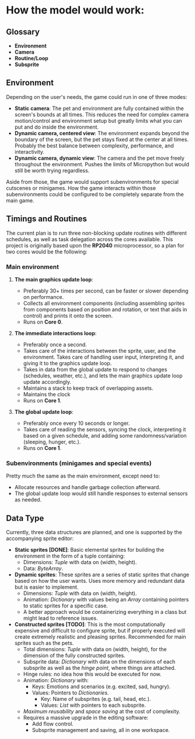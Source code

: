 # How the model would work:

## Glossary
- **Environment**
- **Camera**
- **Routine/Loop**
- **Subsprite**

## Environment

Depending on the user's needs, the game could run in one of three modes:
- **Static camera**: The pet and environment are fully contained within the screen's bounds at all times. This reduces the need for complex camera motion/control and environment setup but greatly limits what you can put and do inside the environment.
- **Dynamic camera, centered view**: The environment expands beyond the boundary of the screen, but the pet stays fixed at the center at all times. Probably the best balance between complexity, performance, and interactivity.
- **Dynamic camera, dynamic view**: The camera and the pet move freely throughout the environment. Pushes the limits of Micropython but would still be worth trying regardless.

Aside from those, the game would support subenvironments for special cutscenes or minigames. How the game interacts within those subenvironments could be configured to be completely separate from the main game.

## Timings and Routines

The current plan is to run three non-blocking update routines with different schedules, as well as task delegation across the cores available. This project is originally based upon the **RP2040** microprocessor, so a plan for two cores would be the following:

### Main environment
1. **The main graphics update loop**:
    - Preferably 30+ times per second, can be faster or slower depending on performance.
    - Collects all environment components (including assembling sprites from components based on position and rotation, or text that aids in control) and prints it onto the screen.
    - Runs on **Core 0**.

2. **The immediate interactions loop**:
    - Preferably once a second.
    - Takes care of the interactions between the sprite, user, and the environment. Takes care of handling user input, interpreting it, and giving it to the graphics update loop.
    - Takes in data from the global update to respond to changes (schedules, weather, etc.), and lets the main graphics update loop update accordingly.
    - Maintains a stack to keep track of overlapping assets.
    - Maintains the clock
    - Runs on **Core 1**.

3. **The global update loop**:
    - Preferably once every 10 seconds or longer.
    - Takes care of reading the sensors, syncing the clock, interpreting it based on a given schedule, and adding some randomness/variation (sleeping, hunger, etc.).
    - Runs on **Core 1**.

### Subenvironments (minigames and special events)
Pretty much the same as the main environment, except need to:
- Allocate resources and handle garbage collection afterward.
- The global update loop would still handle responses to external sensors as needed.

## Data Type

Currently, three data structures are planned, and one is supported by the accompanying sprite editor:
- **Static sprites [DONE]**: Basic elemental sprites for building the environment in the form of a tuple containing:
    - Dimensions: *Tuple* with data on (width, height).
    - Data: *ByteArray*.
- **Dynamic sprites**: These sprites are a series of static sprites that change based on how the user wants. Uses more memory and redundant data but is easier to implement.
    - Dimensions: *Tuple* with data on (width, height).
    - Animation: *Dictionary* with values being an *Array* containing pointers to static sprites for a specific case.
    - A better approach would be containerizing everything in a class but might lead to reference issues.
- **Constructed sprites [TODO]**: This is the most computationally expensive and difficult to configure sprite, but if properly executed will create extremely realistic and pleasing sprites. Recommended for main sprites such as the pets.
    - Total dimensions: *Tuple* with data on (width, height), for the dimension of the fully constructed sprites.
    - Subsprite data: *Dictionary* with data on the dimensions of each subsprite as well as the *hinge point*, where things are attached.
    - Hinge rules: no idea how this would be executed for now.
    - Animation: *Dictionary* with:
        - Keys: Emotions and scenarios (e.g. excited, sad, hungry).
        - Values: Pointers to *Dictionaries*.
            - Key: Name of subsprites (e.g. tail, head, etc.).
            - Values: *List* with pointers to each subsprite.
    - _Maximum reusability_ and _space saving_ at the cost of complexity.
    - Requires a massive upgrade in the editing software:
        - Add flow control.
        - Subsprite management and saving, all in one workspace.